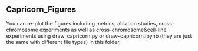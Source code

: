 ## Capricorn_Figures
You can re-plot the figures including metrics, ablation studies, cross-chromosome experiments as well as cross-chromosome&cell-line experiments using draw_capricorn.py or draw-capricorn.ipynb (they are just the same with different file types) in this folder.
